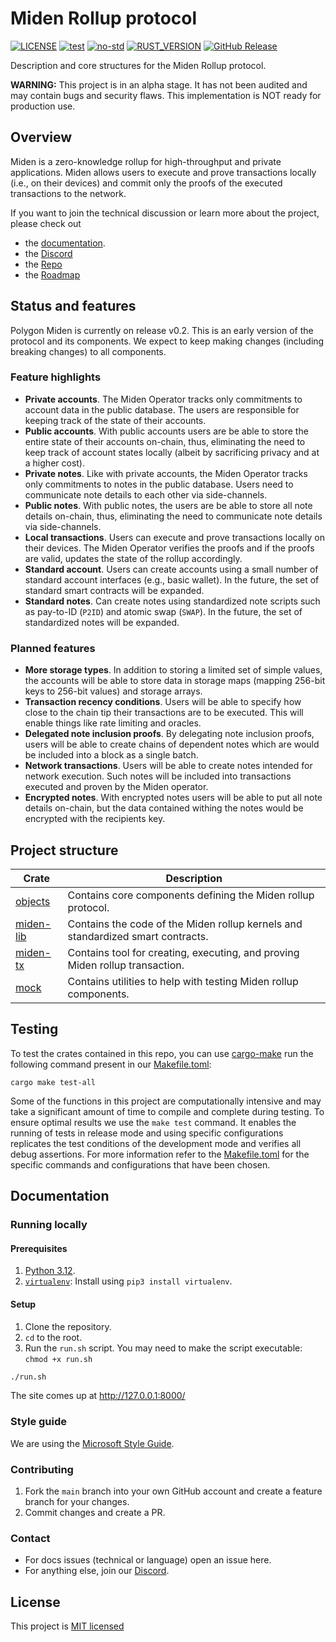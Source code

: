 # Miden Rollup protocol

[![LICENSE](https://img.shields.io/badge/license-MIT-blue.svg)](https://github.com/0xPolygonMiden/miden-base/blob/main/LICENSE)
[![test](https://github.com/0xPolygonMiden/miden-base/actions/workflows/test.yml/badge.svg)](https://github.com/0xPolygonMiden/miden-base/actions/workflows/test.yml)
[![no-std](https://github.com/0xPolygonMiden/miden-base/actions/workflows/no-std.yml/badge.svg)](https://github.com/0xPolygonMiden/miden-base/actions/workflows/no-std.yml)
[![RUST_VERSION](https://img.shields.io/badge/rustc-1.77+-lightgray.svg)]()
[![GitHub Release](https://img.shields.io/github/release/0xPolygonMiden/miden-base)]()  

Description and core structures for the Miden Rollup protocol.

**WARNING:** This project is in an alpha stage. It has not been audited and may contain bugs and security flaws. This implementation is NOT ready for production use.

## Overview

Miden is a zero-knowledge rollup for high-throughput and private applications. Miden allows users to execute and prove transactions locally (i.e., on their devices) and commit only the proofs of the executed transactions to the network.

If you want to join the technical discussion or learn more about the project, please check out

* the [documentation](https://0xpolygonmiden.github.io/miden-base/).
* the [Discord](https://discord.gg/0xpolygondevs)
* the [Repo](https://github.com/0xPolygonMiden)
* the [Roadmap](roadmap.md)

## Status and features

Polygon Miden is currently on release v0.2. This is an early version of the protocol and its components. We expect to keep making changes (including breaking changes) to all components.

### Feature highlights

* **Private accounts**. The Miden Operator tracks only commitments to account data in the public database. The users are responsible for keeping track of the state of their accounts.
* **Public accounts**. With public accounts users are be able to store the entire state of their accounts on-chain, thus, eliminating the need to keep track of account states locally (albeit by sacrificing privacy and at a higher cost).
* **Private notes**. Like with private accounts, the Miden Operator tracks only commitments to notes in the public database. Users need to communicate note details to each other via side-channels.
* **Public notes**. With public notes, the users are be able to store all note details on-chain, thus, eliminating the need to communicate note details via side-channels.
* **Local transactions**. Users can execute and prove transactions locally on their devices. The Miden Operator verifies the proofs and if the proofs are valid, updates the state of the rollup accordingly.
* **Standard account**. Users can create accounts using a small number of standard account interfaces (e.g., basic wallet). In the future, the set of standard smart contracts will be expanded.
* **Standard notes**. Can create notes using standardized note scripts such as pay-to-ID (`P2ID`) and atomic swap (`SWAP`). In the future, the set of standardized notes will be expanded.

### Planned features

* **More storage types**. In addition to storing a limited set of simple values, the accounts will be able to store data in storage maps (mapping 256-bit keys to 256-bit values) and storage arrays.
* **Transaction recency conditions**. Users will be able to specify how close to the chain tip their transactions are to be executed. This will enable things like rate limiting and oracles.
* **Delegated note inclusion proofs**. By delegating note inclusion proofs, users will be able to create chains of dependent notes which are would be included into a block as a single batch.
* **Network transactions**. Users will be able to create notes intended for network execution. Such notes will be included into transactions executed and proven by the Miden operator.
* **Encrypted notes**. With encrypted notes users will be able to put all note details on-chain, but the data contained withing the notes would be encrypted with the recipients key.

## Project structure

| Crate                    | Description |
| ------------------------ | ----------- |
| [objects](objects)       | Contains core components defining the Miden rollup protocol. |
| [miden-lib](miden-lib)   | Contains the code of the Miden rollup kernels and standardized smart contracts. |
| [miden-tx](miden-tx)     | Contains tool for creating, executing, and proving Miden rollup transaction. |
| [mock](mock)             | Contains utilities to help with testing Miden rollup components.|

## Testing

To test the crates contained in this repo, you can use [cargo-make](https://github.com/sagiegurari/cargo-make) run the following command present in our [Makefile.toml](Makefile.toml): 

```shell
cargo make test-all
```

Some of the functions in this project are computationally intensive and may take a significant amount of time to compile and complete during testing. To ensure optimal results we use the `make test` command. It enables the running of tests in release mode and using specific configurations replicates the test conditions of the development mode and verifies all debug assertions. For more information refer to the [Makefile.toml](Makefile.toml) for the specific commands and configurations that have been chosen.

## Documentation

### Running locally

#### Prerequisites

1. [Python 3.12](https://www.python.org/downloads/).
2. [`virtualenv`](https://pypi.org/project/virtualenv/): Install using `pip3 install virtualenv`.

#### Setup

1. Clone the repository.
2. `cd` to the root.
3. Run the `run.sh` script. You may need to make the script executable: `chmod +x run.sh`

```sh
./run.sh
```

The site comes up at http://127.0.0.1:8000/ 

### Style guide

We are using the [Microsoft Style Guide](https://learn.microsoft.com/en-us/style-guide/welcome/).

### Contributing

1. Fork the `main` branch into your own GitHub account and create a feature branch for your changes.
2. Commit changes and create a PR.

### Contact

- For docs issues (technical or language) open an issue here.
- For anything else, join our [Discord](https://discord.gg/0xpolygondevs).

## License

This project is [MIT licensed](./LICENSE)
